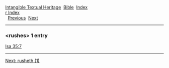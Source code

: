 [Intangible Textual Heritage](../../index)  [Bible](../index) 
[Index](index)   
[r Index](_r_)  
  [Previous](c09673)  [Next](c09675) 

------------------------------------------------------------------------

### &lt;rushes&gt; 1 entry

[Isa 35:7](../kjv/isa035.htm#007)  

------------------------------------------------------------------------

[Next: rusheth (1)](c09675)

